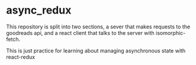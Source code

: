 # async_redux

This repository is split into two sections, a sever that makes requests to the goodreads api, and a react client that talks to the server with isomorphic-fetch. 

This is just practice for learning about managing asynchronous state with react-redux
